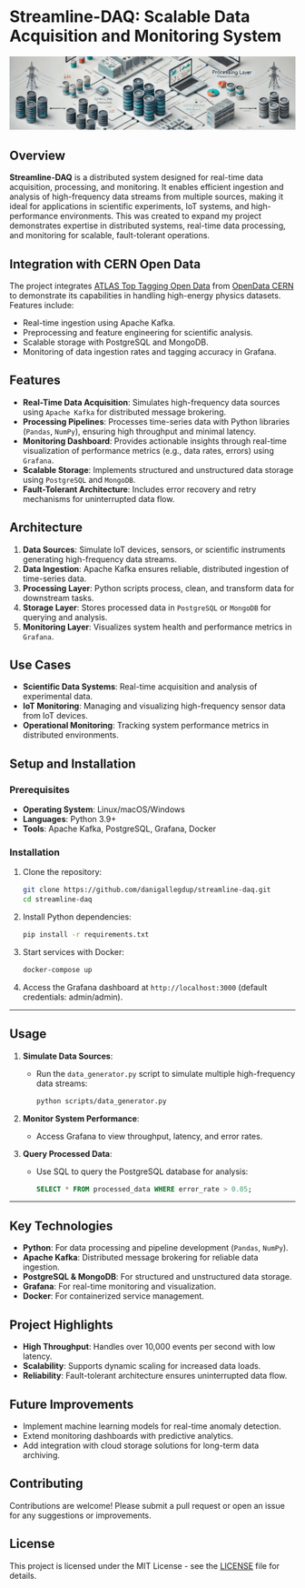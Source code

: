 # Streamline-DAQ: Scalable Data Acquisition and Monitoring System

![Architecture Diagram](./docs/architecture-diagram.png)

## Overview



**Streamline-DAQ** is a distributed system designed for real-time data acquisition, processing, and monitoring. It enables efficient ingestion and analysis of high-frequency data streams from multiple sources, making it ideal for applications in scientific experiments, IoT systems, and high-performance environments. This was created to expand my project demonstrates expertise in distributed systems, real-time data processing, and monitoring for scalable, fault-tolerant operations.

## Integration with CERN Open Data

The project integrates [ATLAS Top Tagging Open Data](https://gitlab.cern.ch/atlas/ATLAS-top-tagging-open-data) from [OpenData CERN ](https://opendata.cern.ch/record/15013) to demonstrate its capabilities in handling high-energy physics datasets. Features include:

- Real-time ingestion using Apache Kafka.
- Preprocessing and feature engineering for scientific analysis.
- Scalable storage with PostgreSQL and MongoDB.
- Monitoring of data ingestion rates and tagging accuracy in Grafana.

## Features

- **Real-Time Data Acquisition**: Simulates high-frequency data sources using `Apache Kafka` for distributed message brokering.
- **Processing Pipelines**: Processes time-series data with Python libraries (`Pandas`, `NumPy`), ensuring high throughput and minimal latency.
- **Monitoring Dashboard**: Provides actionable insights through real-time visualization of performance metrics (e.g., data rates, errors) using `Grafana`.
- **Scalable Storage**: Implements structured and unstructured data storage using `PostgreSQL` and `MongoDB`.
- **Fault-Tolerant Architecture**: Includes error recovery and retry mechanisms for uninterrupted data flow.

## Architecture

1. **Data Sources**: Simulate IoT devices, sensors, or scientific instruments generating high-frequency data streams.
2. **Data Ingestion**: Apache Kafka ensures reliable, distributed ingestion of time-series data.
3. **Processing Layer**: Python scripts process, clean, and transform data for downstream tasks.
4. **Storage Layer**: Stores processed data in `PostgreSQL` or `MongoDB` for querying and analysis.
5. **Monitoring Layer**: Visualizes system health and performance metrics in `Grafana`.

## Use Cases

- **Scientific Data Systems**: Real-time acquisition and analysis of experimental data.
- **IoT Monitoring**: Managing and visualizing high-frequency sensor data from IoT devices.
- **Operational Monitoring**: Tracking system performance metrics in distributed environments.

## Setup and Installation

### Prerequisites

- **Operating System**: Linux/macOS/Windows
- **Languages**: Python 3.9+
- **Tools**: Apache Kafka, PostgreSQL, Grafana, Docker

### Installation

1. Clone the repository:

    ```bash
    git clone https://github.com/danigallegdup/streamline-daq.git
    cd streamline-daq
    ```

2. Install Python dependencies:

    ```bash
    pip install -r requirements.txt
    ```

3. Start services with Docker:

    ```bash
    docker-compose up
    ```

4. Access the Grafana dashboard at `http://localhost:3000` (default credentials: admin/admin).

---

## Usage

1. **Simulate Data Sources**:

   - Run the `data_generator.py` script to simulate multiple high-frequency data streams:

     ```bash
     python scripts/data_generator.py
     ```

2. **Monitor System Performance**:
   - Access Grafana to view throughput, latency, and error rates.
3. **Query Processed Data**:
   - Use SQL to query the PostgreSQL database for analysis:

     ```sql
     SELECT * FROM processed_data WHERE error_rate > 0.05;
     ```

---

## Key Technologies

- **Python**: For data processing and pipeline development (`Pandas`, `NumPy`).
- **Apache Kafka**: Distributed message brokering for reliable data ingestion.
- **PostgreSQL & MongoDB**: For structured and unstructured data storage.
- **Grafana**: For real-time monitoring and visualization.
- **Docker**: For containerized service management.

## Project Highlights

- **High Throughput**: Handles over 10,000 events per second with low latency.
- **Scalability**: Supports dynamic scaling for increased data loads.
- **Reliability**: Fault-tolerant architecture ensures uninterrupted data flow.

## Future Improvements

- Implement machine learning models for real-time anomaly detection.
- Extend monitoring dashboards with predictive analytics.
- Add integration with cloud storage solutions for long-term data archiving.

## Contributing

Contributions are welcome! Please submit a pull request or open an issue for any suggestions or improvements.

## License

This project is licensed under the MIT License - see the [LICENSE](LICENSE) file for details.
